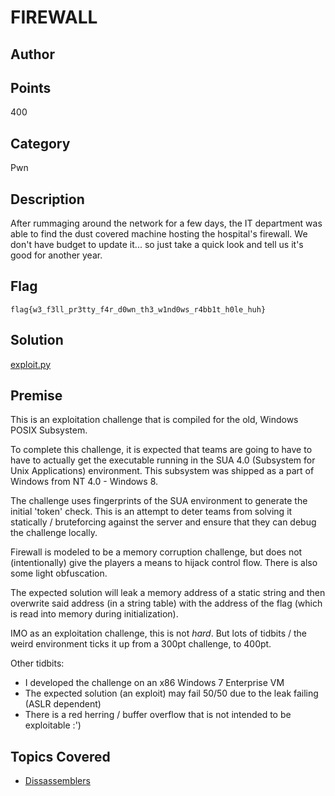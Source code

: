 # FIREWALL
## Author

## Points
400
## Category
Pwn
## Description
After rummaging around the network for a few days, the IT department was able to
find the dust covered machine hosting the hospital's firewall. We don't have budget
to update it... so just take a quick look and tell us it's good for another year. 
## Flag
`flag{w3_f3ll_pr3tty_f4r_d0wn_th3_w1nd0ws_r4bb1t_h0le_huh}`
## Solution
[exploit.py](solution/exploit.py)
## Premise
This is an exploitation challenge that is compiled for the old, Windows POSIX Subsystem.

To complete this challenge, it is expected that teams are going to have to have to
actually get the executable running in the SUA 4.0 (Subsystem for Unix Applications)
environment. This subsystem was shipped as a part of Windows from NT 4.0 - Windows 8.

The challenge uses fingerprints of the SUA environment to generate the initial 'token'
check. This is an attempt to deter teams from solving it statically / bruteforcing
against the server and ensure that they can debug the challenge locally.

Firewall is modeled to be a memory corruption challenge, but does not (intentionally)
give the players a means to hijack control flow. There is also some light obfuscation. 

The expected solution will leak a memory address of a static string and then
overwrite said address (in a string table) with the address of the flag (which
is read into memory during initialization).

IMO as an exploitation challenge, this is not *hard*. But lots of tidbits / the weird
environment ticks it up from a 300pt challenge, to 400pt.

Other tidbits:
- I developed the challenge on an x86 Windows 7 Enterprise VM
- The expected solution (an exploit) may fail 50/50 due to the leak failing (ASLR dependent)
- There is a red herring / buffer overflow that is not intended to be exploitable :')
## Topics Covered

- [Dissassemblers](/reverse-engineering/what-are-disassemblers/)
